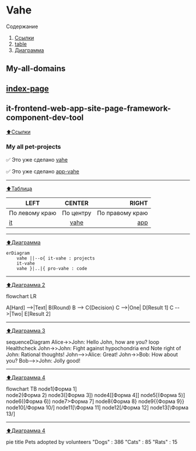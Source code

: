 # Vahe
Содержание
1. [Ссылки](#links)
2. [table](#Таблица)
3. [Диаграмма](#diagram)

My-all-domains
-
## [index-page](https://vahe.ga/)
it-frontend-web-app-site-page-framework-component-dev-tool
-
[:arrow_up:Ссылки](#links)
### My all pet-projects
:white_check_mark: Это уже сделано  [vahe](https://vahe.ga/)

:white_check_mark: Это уже сделано  [app-vahe](https://app-vahe.ga/)
____
[:arrow_up:Таблица](#table)

| LEFT | CENTER | RIGHT |
|----------------|:---------:|----------------:|
| По левому краю | По центру | По правому краю |
| [it](https://it-vahe.ga/) | [vahe](https://vahe.ga/) | [app](https://www.app-vahe.ga/) |
____
[:arrow_up:Диаграмма](#diagram)

```mermaid
erDiagram
    vahe ||--o{ it-vahe : projects
    it-vahe
    vahe }|..|{ pro-vahe : code
```
____
[:arrow_up:Диаграмма 2](#diagram2)

flowchart LR

A[Hard] -->|Text| B(Round)
B --> C{Decision}
C -->|One| D[Result 1]
C -->|Two| E[Result 2]

____
[:arrow_up:Диаграмма 3](#diagram3)

sequenceDiagram
Alice->>John: Hello John, how are you?
loop Healthcheck
    John->>John: Fight against hypochondria
end
Note right of John: Rational thoughts!
John-->>Alice: Great!
John->>Bob: How about you?
Bob-->>John: Jolly good!

____
[:arrow_up:Диаграмма 4](#diagram4)

flowchart TB
node1[Форма 1]  
node2(Форма 2)
node3([Форма 3])
node4[[Форма 4]]
node5[(Форма 5)]
node6((Форма 6))
node7>Форма 7]
node8{Форма 8}
node9{{Форма 9}}
node10[/Форма 10/]
node11[\Форма 11\]
node12[/Форма 12\]
node13[\Форма 13/]

____
[:arrow_up:Диаграмма 4](#diagram4)

pie title Pets adopted by volunteers
"Dogs" : 386
"Cats" : 85
"Rats" : 15
